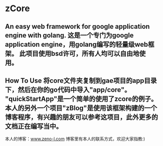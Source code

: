 zCore
=====
An easy web framework for google application engine with golang.
这是一个专门为google application engine，用golang编写的轻量级web框架。
此项目使用bsd许可，所有人均可以自由地使用。
-----
How To Use
将core文件夹复制到gae项目的app目录下，然后在你的go代码中导入"app/core"。
"quickStartApp"是一个简单的使用了zcore的例子。本人的另外一个项目"zBlog"是使用该框架构建的一个博客程序，有兴趣的朋友可以参考这项目，此外更多的文档正在编写当中。
-----
本人的博客：www.zeno-l.com
博客里有本人的联系方式，欢迎大家指教:)
